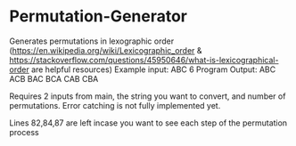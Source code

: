 # Permutation-Generator

Generates permutations in lexographic order 
(https://en.wikipedia.org/wiki/Lexicographic_order & https://stackoverflow.com/questions/45950646/what-is-lexicographical-order are helpful resources)
Example input: ABC 6
Program Output:
ABC
ACB
BAC
BCA
CAB
CBA

Requires 2 inputs from main, the string you want to convert, and number of permutations. Error catching is not fully implemented yet.

Lines 82,84,87 are left incase you want to see each step of the permutation process



